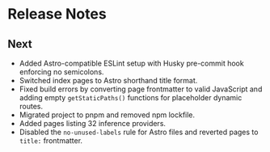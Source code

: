 # Release Notes

## Next
- Added Astro-compatible ESLint setup with Husky pre-commit hook enforcing no semicolons.
- Switched index pages to Astro shorthand title format.
- Fixed build errors by converting page frontmatter to valid JavaScript and adding empty `getStaticPaths()` functions for placeholder dynamic routes.
- Migrated project to pnpm and removed npm lockfile.
- Added pages listing 32 inference providers.
- Disabled the `no-unused-labels` rule for Astro files and reverted pages to `title:` frontmatter.

